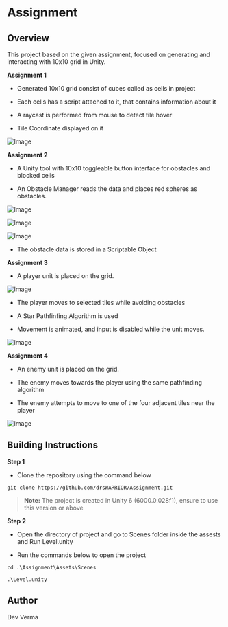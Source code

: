 
# Assignment

Overview
-
This project based on the given assignment, focused on generating and interacting with 10x10 grid in Unity.

**Assignment 1**

- Generated 10x10 grid consist of cubes called as cells in project

- Each cells has a script attached to it, that contains information about it

- A raycast is performed from mouse to detect tile hover

- Tile Coordinate displayed on it

![Image](https://github.com/user-attachments/assets/0d840b1b-958f-4431-9228-82bf5ff59d2d)

**Assignment 2**

- A Unity tool with 10x10 toggleable button interface for obstacles and blocked cells

- An Obstacle Manager reads the data and places red spheres as obstacles.

![Image](https://github.com/user-attachments/assets/7df44938-a61c-41db-8796-b0858402c493)

![Image](https://github.com/user-attachments/assets/f42b80d0-7217-478b-903e-a0022fa1b474)

![Image](https://github.com/user-attachments/assets/02db3321-666d-43fa-aca3-6d5c9b82c763)



- The obstacle data is stored in a Scriptable Object

**Assignment 3**

- A player unit is placed on the grid.

![Image](https://github.com/user-attachments/assets/9ed56df7-981b-4d22-88ad-9748d2dff10d)

- The player moves to selected tiles while avoiding obstacles

- A Star Pathfinfing Algorithm is used

- Movement is animated, and input is disabled while the unit moves.

![Image](https://github.com/user-attachments/assets/44ed4691-04e8-40ba-8900-87a3c0221be3)

**Assignment 4**

- An enemy unit is placed on the grid.

- The enemy moves towards the player using the same pathfinding algorithm

- The enemy attempts to move to one of the four adjacent tiles near the player

![Image](https://github.com/user-attachments/assets/dabbed2d-f6ab-4bce-9ea3-7299173394dd)

Building Instructions
-

**Step 1**

- Clone the repository using the command below
  
 `git clone https://github.com/drsWARRIOR/Assignment.git`

 > **Note:** The project is created in Unity 6 (6000.0.028f1), ensure to use this version or above

**Step 2**

- Open the directory of project and go to Scenes folder inside the assests and Run Level.unity

- Run the commands below to open the project 

`cd .\Assignment\Assets\Scenes`

`.\Level.unity `

Author
-

Dev Verma
